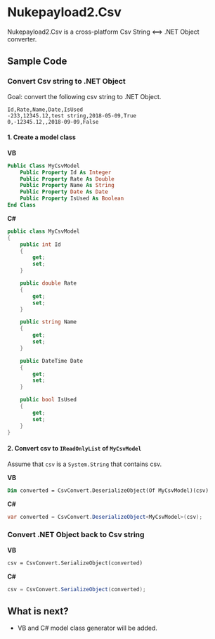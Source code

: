# Nukepayload2.Csv
Nukepayload2.Csv is a cross-platform Csv String &lt;==> .NET Object converter.

## Sample Code
### Convert Csv string to .NET Object
Goal: convert the following csv string to .NET Object.
```csv
Id,Rate,Name,Date,IsUsed
-233,12345.12,test string,2018-05-09,True
0,-12345.12,,2018-09-09,False
```
#### 1. Create a model class

__VB__
```vb
Public Class MyCsvModel
    Public Property Id As Integer
    Public Property Rate As Double
    Public Property Name As String
    Public Property Date As Date
    Public Property IsUsed As Boolean
End Class
```

__C#__
```csharp
public class MyCsvModel
{
    public int Id
    {
        get;
        set;
    }

    public double Rate
    {
        get;
        set;
    }

    public string Name
    {
        get;
        set;
    }

    public DateTime Date
    {
        get;
        set;
    }

    public bool IsUsed
    {
        get;
        set;
    }
}
```
#### 2. Convert csv to `IReadOnlyList` of `MyCsvModel`
Assume that `csv` is a `System.String` that contains csv.

__VB__
```vb
Dim converted = CsvConvert.DeserializeObject(Of MyCsvModel)(csv)
```

__C#__
```csharp
var converted = CsvConvert.DeserializeObject<MyCsvModel>(csv);
```

### Convert .NET Object back to Csv string

__VB__
```vb
csv = CsvConvert.SerializeObject(converted)
```

__C#__
```csharp
csv = CsvConvert.SerializeObject(converted);
```

## What is next?
- VB and C# model class generator will be added.
